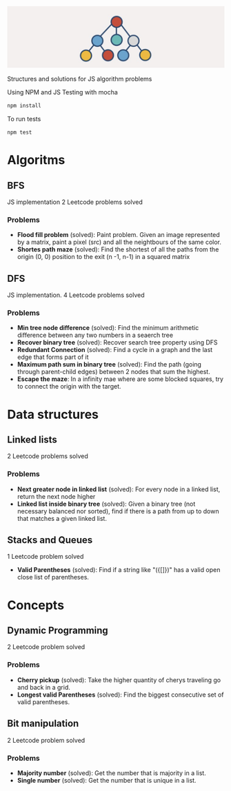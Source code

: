 ![JavaScript structures](assets/logo.png)

Structures and solutions for JS algorithm problems

Using NPM and JS
Testing with mocha

```bash
npm install
```

To run tests
```bash
npm test
```


# Algoritms
## BFS
JS implementation
2 Leetcode problems solved
### Problems
- **Flood fill problem** (solved): Paint problem. Given an image represented by a matrix, paint a pixel (src) and all the neightbours of the same color.
- **Shortes path maze** (solved): Find the shortest of all the paths from the origin (0, 0) position to the exit (n -1, n-1) in a squared matrix

## DFS
JS implementation.
4 Leetcode problems solved
### Problems
- **Min tree node difference** (solved): Find the minimum arithmetic difference between any two numbers in a seaerch tree
- **Recover binary tree** (solved): Recover search tree property using DFS
- **Redundant Connection** (solved): Find a cycle in a graph and the last edge that forms part of it 
- **Maximum path sum in binary tree** (solved): Find the path (going through parent-child edges) between 2 nodes that sum the highest.
- **Escape the maze**: In a infinity mae where are some blocked squares, try to connect the origin with the target.

# Data structures
## Linked lists
2 Leetcode problems solved
### Problems
- **Next greater node in linked list** (solved): For every node in a linked list, return the next node higher
- **Linked list inside binary tree** (solved): Given a binary tree (not necessary balanced nor sorted), find if there is a path from up to down that matches a given linked list.

## Stacks and Queues
1 Leetcode problem solved
- **Valid Parentheses** (solved): Find if a string like "({[]})" has a valid open close list of parentheses.

# Concepts
## Dynamic Programming
2 Leetcode problem solved
### Problems
- **Cherry pickup** (solved): Take the higher quantity of cherys traveling go and back in a grid.
- **Longest valid Parentheses** (solved): Find the biggest consecutive set of valid parentheses.

## Bit manipulation
2 Leetcode problem solved
### Problems
- **Majority number** (solved): Get the number that is majority in a list.
- **Single number** (solved): Get the number that is unique in a list.
